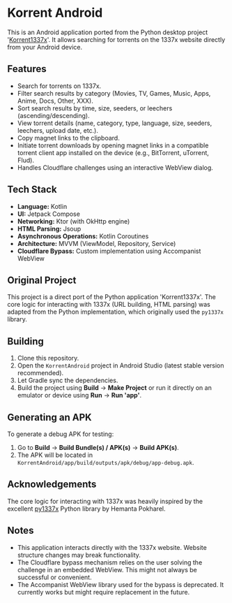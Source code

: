 # Korrent Android

This is an Android application ported from the Python desktop project '[Korrent1337x](https://github.com/your-original-python-repo-link-here)'. It allows searching for torrents on the 1337x website directly from your Android device.

## Features

*   Search for torrents on 1337x.
*   Filter search results by category (Movies, TV, Games, Music, Apps, Anime, Docs, Other, XXX).
*   Sort search results by time, size, seeders, or leechers (ascending/descending).
*   View torrent details (name, category, type, language, size, seeders, leechers, upload date, etc.).
*   Copy magnet links to the clipboard.
*   Initiate torrent downloads by opening magnet links in a compatible torrent client app installed on the device (e.g., BitTorrent, uTorrent, Flud).
*   Handles Cloudflare challenges using an interactive WebView dialog.

## Tech Stack

*   **Language:** Kotlin
*   **UI:** Jetpack Compose
*   **Networking:** Ktor (with OkHttp engine)
*   **HTML Parsing:** Jsoup
*   **Asynchronous Operations:** Kotlin Coroutines
*   **Architecture:** MVVM (ViewModel, Repository, Service)
*   **Cloudflare Bypass:** Custom implementation using Accompanist WebView

## Original Project

This project is a direct port of the Python application 'Korrent1337x'. The core logic for interacting with 1337x (URL building, HTML parsing) was adapted from the Python implementation, which originally used the `py1337x` library.

## Building

1.  Clone this repository.
2.  Open the `KorrentAndroid` project in Android Studio (latest stable version recommended).
3.  Let Gradle sync the dependencies.
4.  Build the project using **Build** -> **Make Project** or run it directly on an emulator or device using **Run** -> **Run 'app'**.

## Generating an APK

To generate a debug APK for testing:
1.  Go to **Build** -> **Build Bundle(s) / APK(s)** -> **Build APK(s)**.
2.  The APK will be located in `KorrentAndroid/app/build/outputs/apk/debug/app-debug.apk`.

## Acknowledgements

The core logic for interacting with 1337x was heavily inspired by the excellent [py1337x](https://github.com/hemantapkh/1337x) Python library by Hemanta Pokharel.
## Notes

*   This application interacts directly with the 1337x website. Website structure changes may break functionality.
*   The Cloudflare bypass mechanism relies on the user solving the challenge in an embedded WebView. This might not always be successful or convenient.
*   The Accompanist WebView library used for the bypass is deprecated. It currently works but might require replacement in the future.